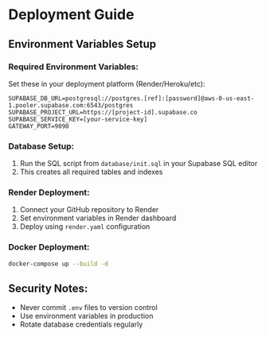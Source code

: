 # Deployment Guide

## Environment Variables Setup

### Required Environment Variables:
Set these in your deployment platform (Render/Heroku/etc):

```
SUPABASE_DB_URL=postgresql://postgres.[ref]:[password]@aws-0-us-east-1.pooler.supabase.com:6543/postgres
SUPABASE_PROJECT_URL=https://[project-id].supabase.co
SUPABASE_SERVICE_KEY=[your-service-key]
GATEWAY_PORT=9090
```

### Database Setup:
1. Run the SQL script from `database/init.sql` in your Supabase SQL editor
2. This creates all required tables and indexes

### Render Deployment:
1. Connect your GitHub repository to Render
2. Set environment variables in Render dashboard
3. Deploy using `render.yaml` configuration

### Docker Deployment:
```bash
docker-compose up --build -d
```

## Security Notes:
- Never commit `.env` files to version control
- Use environment variables in production
- Rotate database credentials regularly